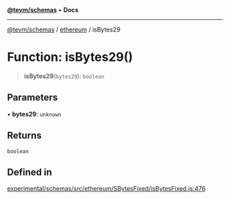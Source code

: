 [**@tevm/schemas**](../../README.md) • **Docs**

***

[@tevm/schemas](../../modules.md) / [ethereum](../README.md) / isBytes29

# Function: isBytes29()

> **isBytes29**(`bytes29`): `boolean`

## Parameters

• **bytes29**: `unknown`

## Returns

`boolean`

## Defined in

[experimental/schemas/src/ethereum/SBytesFixed/isBytesFixed.js:476](https://github.com/evmts/tevm-monorepo/blob/main/experimental/schemas/src/ethereum/SBytesFixed/isBytesFixed.js#L476)
